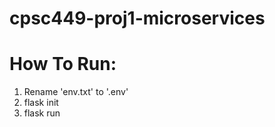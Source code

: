 # cpsc449-proj1-microservices

# How To Run:
1. Rename 'env.txt' to '.env'
2. flask init
3. flask run
